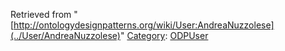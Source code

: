 Retrieved from "[http://ontologydesignpatterns.org/wiki/User:AndreaNuzzolese](../User/AndreaNuzzolese)"
 [Category](http://ontologydesignpatterns.org/wiki/Special:Categories "Special:Categories"): [ODPUser](../Category/ODPUser "Category:ODPUser")